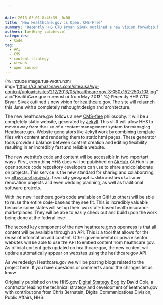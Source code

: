 ```yaml
---


date: 2013-05-01 8:43:39 -0400
title: 'New Healthcare.gov is Open, CMS-Free'
summary: 'Recently HHS CTO Bryan Sivak outlined a new vision for&nbsp;healthcare.gov. The site will relaunch this June with a completely rethought design and architecture. The new healthcare.gov follows a new&nbsp;CMS-free&nbsp;philosophy. It will be a completely static website, generated by&nbsp;Jekyll. This shift will allow HHS to move away from the'
authors: [anthony-calabrese]
categories:
  - Code
tag:
  - API
  - CMS
  - content strategy
  - GitHub
  - open source
---
```


{% include image/full-width.html img="https://s3.amazonaws.com/sitesusa/wp-content/uploads/sites/212/2013/05/healthcare.gov-3-350x152-250x108.jpg" alt="HealthCare.gov screenshot from May 2013" %}
Recently HHS CTO Bryan Sivak outlined a new vision for [healthcare.gov](http://healthcare.gov/). The site will relaunch this June with a completely rethought design and architecture.

The new healthcare.gov follows a new [CMS-free](http://developmentseed.org/blog/2012/07/27/build-cms-free-websites/) philosophy. It will be a completely static website, generated by [Jekyll](https://github.com/mojombo/jekyll#readme). This shift will allow HHS to move away from the use of a content management system for managing Heathcare.gov.  Website generators like Jekyll work by combining template files with content and rendering them to static html pages. These generator tools provide a balance between content creation and editing flexibility resulting in an incredibly fast and reliable website.

The new website’s code and content will be accessible in two important ways. First, everything HHS does will be published on [GitHub](https://github.com/). GitHub is an open source code repository developers can use to share and collaborate on projects. This service is the new standard for sharing and collaborating on [all sorts of projects](http://www.wired.co.uk/news/archive/2013-03/11/github-democracy), from city geographic data and laws to home renovation projects and even wedding planning, as well as traditional software projects.

With the new Heathcare.gov’s code available on GitHub others will be able to reuse the entire code-base as they see fit. This is incredibly valuable because some states will set up their own state-based health insurance marketplaces. They will be able to easily check out and build upon the work being done at the federal level.

The second key component of the new heathcare.gov’s openness is that all content will be available through an API. This is a tool that allows for the reuse of information and content. Other governmental or private sector websites will be able to use the API to embed content from healthcare.gov. As official content gets updated on healthcare.gov, the new content will update automatically appear on websites using the healthcare.gov API.

As we redesign Heathcare.gov we will be posting blogs related to the project here. If you have questions or comments about the changes let us know.

Originally published on the HHS.gov <a href="http://www.hhs.gov/digitalstrategy/blog/2013/04/new-heathcare-open-cms-free.html" target="_blank">Digital Strategy Blog</a> by David Cole, a contractor leading the technical strategy and development of heathcare.gov with contributions from Chris Bernstein, Digital Communications Division, Public Affairs, HHS.